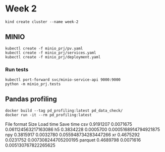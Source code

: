 # Week 2

```
kind create cluster --name week-2
```

## MINIO
```
kubectl create -f minio_prj/pv.yaml
kubectl create -f minio_prj/services.yaml
kubectl create -f minio_prj/deployment.yaml
```

### Run tests

```
kubectl port-forward svc/minio-service-api 9000:9000
python -m minio_prj.tests
```

## Pandas profiling

```
docker build --tag pd_profiling:latest pd_data_check/
docker run -it --rm pd_profiling:latest
```

File format      Size       Load time       Save time
csv             0.9191207   0.0071675       0.061124563217163086
h5              0.3834228   0.0005700       0.0005168914794921875
npy             0.3815917   0.0032780       0.055948734283447266
xr              0.4675292   0.0231752       0.007308244705200195
parquet         0.4689798   0.0071616       0.005130767822265625
